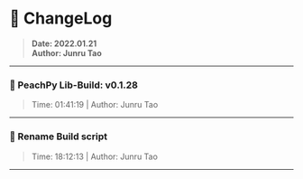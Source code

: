 # :hammer: ChangeLog
> __Date: 2022.01.21__<br>
> __Author: Junru Tao__<br>
---

### :electric_plug: PeachPy Lib-Build: v0.1.28
> Time: 01:41:19 | Author: Junru Tao
---
### :electric_plug: Rename Build script
> Time: 18:12:13 | Author: Junru Tao
---


